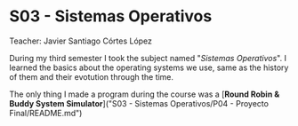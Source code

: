 # S03 - Sistemas Operativos

Teacher: Javier Santiago Córtes López

During my third semester I took the subject named "*Sistemas Operativos*". I learned the basics about the operating systems we use, same as the history of them and their evotution through the time.

The only thing I made a program during the course was a [**Round Robin & Buddy System Simulator**]("S03 - Sistemas Operativos/P04 - Proyecto Final/README.md")
